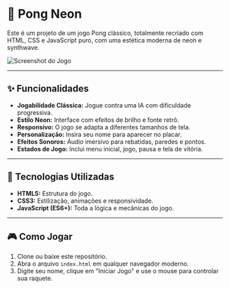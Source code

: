 # 👾 Pong Neon

Este é um projeto de um jogo Pong clássico, totalmente recriado com HTML, CSS e JavaScript puro, com uma estética moderna de neon e synthwave.

![Screenshot do Jogo](pong-game\template\imagens)


---

## ✨ Funcionalidades

- **Jogabilidade Clássica:** Jogue contra uma IA com dificuldade progressiva.
- **Estilo Neon:** Interface com efeitos de brilho e fonte retrô.
- **Responsivo:** O jogo se adapta a diferentes tamanhos de tela.
- **Personalização:** Insira seu nome para aparecer no placar.
- **Efeitos Sonoros:** Áudio imersivo para rebatidas, paredes e pontos.
- **Estados de Jogo:** Inclui menu inicial, jogo, pausa e tela de vitória.

---

## 🚀 Tecnologias Utilizadas

- **HTML5:** Estrutura do jogo.
- **CSS3:** Estilização, animações e responsividade.
- **JavaScript (ES6+):** Toda a lógica e mecânicas do jogo.

---

## 🎮 Como Jogar

1. Clone ou baixe este repositório.
2. Abra o arquivo `index.html` em qualquer navegador moderno.
3. Digite seu nome, clique em "Iniciar Jogo" e use o mouse para controlar sua raquete.
